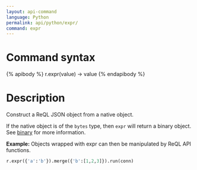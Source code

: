 ```yaml
---
layout: api-command
language: Python
permalink: api/python/expr/
command: expr
---
```


# Command syntax #

{% apibody %}
r.expr(value) &rarr; value
{% endapibody %}

# Description #

Construct a ReQL JSON object from a native object.

If the native object is of the `bytes` type, then `expr` will return a binary object. See [binary](/api/python/binary) for more information.

__Example:__ Objects wrapped with expr can then be manipulated by ReQL API functions.

```py
r.expr({'a':'b'}).merge({'b':[1,2,3]}).run(conn)
```


